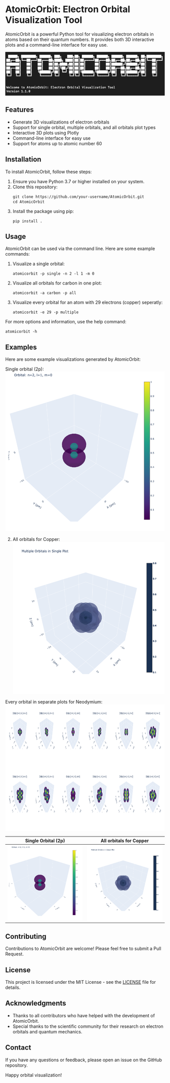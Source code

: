 # AtomicOrbit: Electron Orbital Visualization Tool

AtomicOrbit is a powerful Python tool for visualizing electron orbitals in atoms based on their quantum numbers. It provides both 3D interactive plots and a command-line interface for easy use.

![AtomicOrbit Logo](https://github.com/Fluffy-tofu/AtomicOrbit/blob/main/images/logo_atomicorbit_bigger.png)

## Features

- Generate 3D visualizations of electron orbitals
- Support for single orbital, multiple orbitals, and all orbitals plot types
- Interactive 3D plots using Plotly
- Command-line interface for easy use
- Support for atoms up to atomic number 60

## Installation

To install AtomicOrbit, follow these steps:

1. Ensure you have Python 3.7 or higher installed on your system.
2. Clone this repository:
   ```
   git clone https://github.com/your-username/AtomicOrbit.git
   cd AtomicOrbit
   ```
3. Install the package using pip:
   ```
   pip install .
   ```

## Usage

AtomicOrbit can be used via the command line. Here are some example commands:

1. Visualize a single orbital:
   ```
   atomicorbit -p single -n 2 -l 1 -m 0
   ```

2. Visualize all orbitals for carbon in one plot:
   ```
   atomicorbit -a carbon -p all
   ```

3. Visualize every orbital for an atom with 29 electrons (copper) seperatly:
   ```
   atomicorbit -e 29 -p multiple
   ```

For more options and information, use the help command:
```
atomicorbit -h
```

## Examples

Here are some example visualizations generated by AtomicOrbit:



Single orbital (2p):
![Single Orbital](https://github.com/Fluffy-tofu/AtomicOrbit/blob/main/images/Bildschirmfoto%202024-10-17%20um%2007.51.23.png)

2. All orbitals for Copper:
![All Orbitals](https://github.com/Fluffy-tofu/AtomicOrbit/blob/main/images/Bildschirmfoto%202024-10-17%20um%2007.55.20.png)

Every orbital in separate plots for Neodymium:
<img src="https://github.com/Fluffy-tofu/AtomicOrbit/blob/main/images/Bildschirmfoto%202024-10-17%20um%2008.22.47.png" alt="Multiple Orbitals" height="400">

|   Single Orbital (2p)       | All orbitals for Copper     |
|---------------|---------------|
| <img src="https://github.com/Fluffy-tofu/AtomicOrbit/blob/main/images/Bildschirmfoto%202024-10-17%20um%2007.51.23.png" alt="Image 1" width="300"/> | <img src="https://github.com/Fluffy-tofu/AtomicOrbit/blob/main/images/Bildschirmfoto%202024-10-17%20um%2007.55.20.png" alt="Image 2" width="300"/> |


## Contributing

Contributions to AtomicOrbit are welcome! Please feel free to submit a Pull Request.

## License

This project is licensed under the MIT License - see the [LICENSE](LICENSE) file for details.

## Acknowledgments

- Thanks to all contributors who have helped with the development of AtomicOrbit.
- Special thanks to the scientific community for their research on electron orbitals and quantum mechanics.

## Contact

If you have any questions or feedback, please open an issue on the GitHub repository.

Happy orbital visualization!
